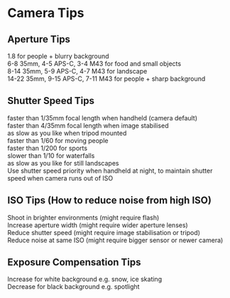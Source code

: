 # Camera Tips  
  
## Aperture Tips  
1.8 for people + blurry background  
6-8 35mm, 4-5 APS-C, 3-4 M43 for food and small objects  
8-14 35mm, 5-9 APS-C, 4-7 M43 for landscape  
14-22 35mm, 9-15 APS-C, 7-11 M43 for people + sharp background  
  
## Shutter Speed Tips  
faster than 1/35mm focal length when handheld (camera default)  
faster than 4/35mm focal length when image stabilised  
as slow as you like when tripod mounted  
faster than 1/60 for moving people  
faster than 1/200 for sports  
slower than 1/10 for waterfalls  
as slow as you like for still landscapes  
Use shutter speed priority when handheld at night, to maintain shutter speed when camera runs out of ISO  
  
## ISO Tips (How to reduce noise from high ISO)  
Shoot in brighter environments (might require flash)  
Increase aperture width (might require wider aperture lenses)  
Reduce shutter speed (might require image stabilisation or tripod)  
Reduce noise at same ISO (might require bigger sensor or newer camera)  
  
## Exposure Compensation Tips  
Increase for white background e.g. snow, ice skating  
Decrease for black background e.g. spotlight  
